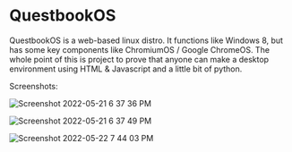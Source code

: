 # QuestbookOS
QuestbookOS is a web-based linux distro. It functions like Windows 8, but has some key components like ChromiumOS / Google ChromeOS.
The whole point of this is project to prove that anyone can make a desktop environment using HTML & Javascript and a little bit of python.

Screenshots:

![Screenshot 2022-05-21 6 37 36 PM](https://user-images.githubusercontent.com/61961329/169674051-b4747b17-d11c-45a4-9c85-9582a5199b9c.png)

![Screenshot 2022-05-21 6 37 49 PM](https://user-images.githubusercontent.com/61961329/169674050-601086d1-2225-4c00-86d0-cd2ba33c0360.png)

![Screenshot 2022-05-22 7 44 03 PM](https://user-images.githubusercontent.com/61961329/169728316-09ff542c-429b-43bc-8666-4b15e6f3d24b.png)
